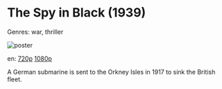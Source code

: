 # The Spy in Black (1939)

Genres: war, thriller

![poster](http://image.tmdb.org/t/p/w500/nHh4KyHyCvHErIgqR1GNwuYMX7x.jpg)

en:
  [720p](magnet:?xt=urn:btih:23F3D52F83374A35A622D556CC7E2AAD091BEAB3&tr=udp://glotorrents.pw:6969/announce&tr=udp://tracker.opentrackr.org:1337/announce&tr=udp://torrent.gresille.org:80/announce&tr=udp://tracker.openbittorrent.com:80&tr=udp://tracker.coppersurfer.tk:6969&tr=udp://tracker.leechers-paradise.org:6969&tr=udp://p4p.arenabg.ch:1337&tr=udp://tracker.internetwarriors.net:1337)
  [1080p](magnet:?xt=urn:btih:575AED631884D2B7B09140ADD4A9C34A42B31260&tr=udp://glotorrents.pw:6969/announce&tr=udp://tracker.opentrackr.org:1337/announce&tr=udp://torrent.gresille.org:80/announce&tr=udp://tracker.openbittorrent.com:80&tr=udp://tracker.coppersurfer.tk:6969&tr=udp://tracker.leechers-paradise.org:6969&tr=udp://p4p.arenabg.ch:1337&tr=udp://tracker.internetwarriors.net:1337)
  


A German submarine is sent to the Orkney Isles in 1917 to sink the British fleet.